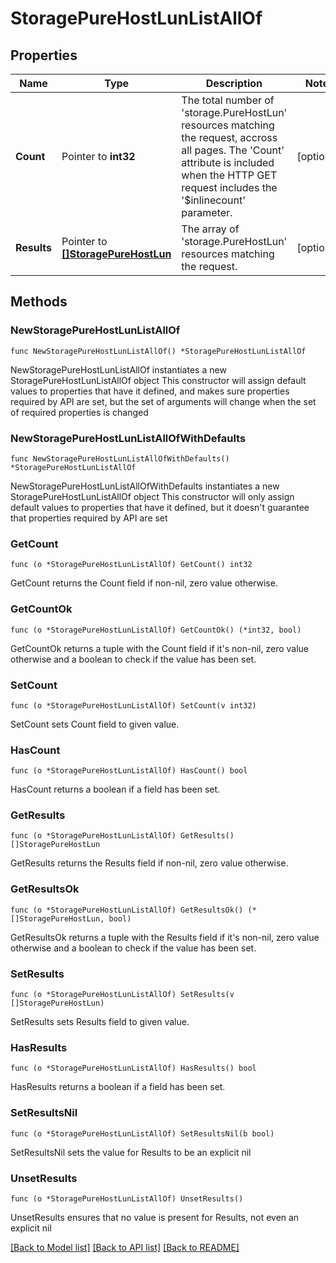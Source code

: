 # StoragePureHostLunListAllOf

## Properties

Name | Type | Description | Notes
------------ | ------------- | ------------- | -------------
**Count** | Pointer to **int32** | The total number of &#39;storage.PureHostLun&#39; resources matching the request, accross all pages. The &#39;Count&#39; attribute is included when the HTTP GET request includes the &#39;$inlinecount&#39; parameter. | [optional] 
**Results** | Pointer to [**[]StoragePureHostLun**](storage.PureHostLun.md) | The array of &#39;storage.PureHostLun&#39; resources matching the request. | [optional] 

## Methods

### NewStoragePureHostLunListAllOf

`func NewStoragePureHostLunListAllOf() *StoragePureHostLunListAllOf`

NewStoragePureHostLunListAllOf instantiates a new StoragePureHostLunListAllOf object
This constructor will assign default values to properties that have it defined,
and makes sure properties required by API are set, but the set of arguments
will change when the set of required properties is changed

### NewStoragePureHostLunListAllOfWithDefaults

`func NewStoragePureHostLunListAllOfWithDefaults() *StoragePureHostLunListAllOf`

NewStoragePureHostLunListAllOfWithDefaults instantiates a new StoragePureHostLunListAllOf object
This constructor will only assign default values to properties that have it defined,
but it doesn't guarantee that properties required by API are set

### GetCount

`func (o *StoragePureHostLunListAllOf) GetCount() int32`

GetCount returns the Count field if non-nil, zero value otherwise.

### GetCountOk

`func (o *StoragePureHostLunListAllOf) GetCountOk() (*int32, bool)`

GetCountOk returns a tuple with the Count field if it's non-nil, zero value otherwise
and a boolean to check if the value has been set.

### SetCount

`func (o *StoragePureHostLunListAllOf) SetCount(v int32)`

SetCount sets Count field to given value.

### HasCount

`func (o *StoragePureHostLunListAllOf) HasCount() bool`

HasCount returns a boolean if a field has been set.

### GetResults

`func (o *StoragePureHostLunListAllOf) GetResults() []StoragePureHostLun`

GetResults returns the Results field if non-nil, zero value otherwise.

### GetResultsOk

`func (o *StoragePureHostLunListAllOf) GetResultsOk() (*[]StoragePureHostLun, bool)`

GetResultsOk returns a tuple with the Results field if it's non-nil, zero value otherwise
and a boolean to check if the value has been set.

### SetResults

`func (o *StoragePureHostLunListAllOf) SetResults(v []StoragePureHostLun)`

SetResults sets Results field to given value.

### HasResults

`func (o *StoragePureHostLunListAllOf) HasResults() bool`

HasResults returns a boolean if a field has been set.

### SetResultsNil

`func (o *StoragePureHostLunListAllOf) SetResultsNil(b bool)`

 SetResultsNil sets the value for Results to be an explicit nil

### UnsetResults
`func (o *StoragePureHostLunListAllOf) UnsetResults()`

UnsetResults ensures that no value is present for Results, not even an explicit nil

[[Back to Model list]](../README.md#documentation-for-models) [[Back to API list]](../README.md#documentation-for-api-endpoints) [[Back to README]](../README.md)



